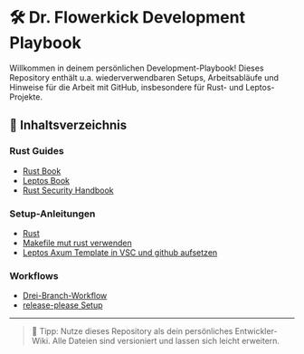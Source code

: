 # 🛠️ Dr. Flowerkick Development Playbook

Willkommen in deinem persönlichen Development-Playbook! Dieses Repository enthält u.a.
wiederverwendbaren Setups, Arbeitsabläufe und Hinweise für die Arbeit mit GitHub,
insbesondere für Rust- und Leptos-Projekte.

## 📁 Inhaltsverzeichnis

### Rust Guides

* [Rust Book](https://doc.rust-lang.org/book/)
* [Leptos Book](https://book.leptos.dev/01_introduction.html)
* [Rust Security Handbook](https://yevh.github.io/rust-security-handbook/)

### Setup-Anleitungen

* [Rust](setup/rust-setup.md)
* [Makefile mut rust verwenden](setup/make.md)
* [Leptos Axum Template in VSC und github aufsetzen](setup/leptos-template.md)

### Workflows

* [Drei-Branch-Workflow](workflows/three-branch-workflow.md)
* [release-please Setup](workflows/release-please.md)

---

> 📌 Tipp: Nutze dieses Repository als dein persönliches Entwickler-Wiki. Alle Dateien sind versioniert und lassen sich leicht erweitern.
